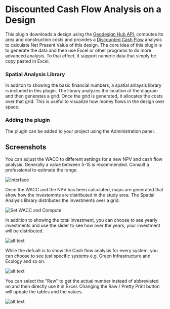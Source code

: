 # Discounted Cash Flow Analysis on a Design
This plugin downloads a design using the [Geodesign Hub API](https://www.geodesignhub.com/api/), computes its area and construction costs and provides a [Discounted Cash Flow](https://en.wikipedia.org/wiki/Discounted_cash_flow) analysis to calculate Net Present Value of this design. The core idea of this plugin is to generate the data and then use Excel or other programs to do more advanced analysis. To that effect, it support numeric data that simply be copy pasted in Excel. 

### Spatial Analysis Library
In additon to showing the basic financial numbers, a spatial anlaysis library is included in this plugin. The library analyzes the location of the diagram and then generates a grid. Once the grid is generated, it allocates the costs over that grid. This is useful to visualize how money flows in the design over space. 

### Adding the plugin
The plugin can be added to your project using the Administration panel. 


## Screenshots
You can adjust the WACC to different settings for a new NPV and cash flow analysis. Generally a value between 5-15 is recommended. Consult a professional to estimate the range. 

![interface][ui]

[ui]: https://i.imgur.com/ERVGb6z.png "User Interface"

Once the WACC and the NPV has been calculated, maps are generated that show how the investemnts are distributed in the study area. The Spatial Analysis library distributes the investments over a grid. 

![Set WACC and Compute][waccandslider]

[waccandslider]: https://i.imgur.com/jkNliPI.png "Design Discounted Cash Flow Analysis"

In addition to showing the total investment, you can choose to see yearly investments and use the slider to see how over the years, your investment will be distributed. 

![alt text][yearlyortotal]

[yearlyortotal]: https://i.imgur.com/W0m4srV.png "Design Discounted Cash Flow Analysis"

While the defualt is to show the Cash flow analysis for every system, you can choose to see just specific systems e.g. Green Infrastructure and Ecology and so on. 

![alt text][filterbysystem]

[filterbysystem]: http://i.imgur.com/T5ccYlb.png "Design Discounted Cash Flow Analysis"

You can select the "Raw" to get the actual number instead of abbreviated on and then directly use it in Excel. Changing the Raw / Pretty Print button will update the tables and the values. 

![alt text][finstatement]

[finstatement]: https://i.imgur.com/zyOa2uJ.png "Design Discounted Cash Flow Analysis"


